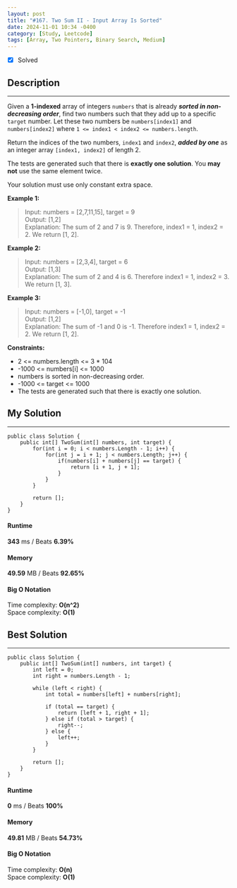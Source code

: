 ```yaml
---
layout: post
title: "#167. Two Sum II - Input Array Is Sorted"
date: 2024-11-01 10:34 -0400
category: [Study, Leetcode]
tags: [Array, Two Pointers, Binary Search, Medium]
---
```


- [x] Solved

## Description
---
Given a **1-indexed** array of integers `numbers` that is already ***sorted in non-decreasing order***, find two numbers such that they add up to a specific `target` number. Let these two numbers be `numbers[index1]` and `numbers[index2]` where `1 <= index1 < index2 <= numbers.length`.

Return the indices of the two numbers, `index1` and `index2`, ***added by one*** as an integer array `[index1, index2]` of length 2.

The tests are generated such that there is **exactly one solution**. You **may not** use the same element twice.

Your solution must use only constant extra space.

**Example 1:**
> Input: numbers = [2,7,11,15], target = 9   
> Output: [1,2]   
> Explanation: The sum of 2 and 7 is 9. Therefore, index1 = 1, index2 = 2. We return [1, 2].

**Example 2:**
> Input: numbers = [2,3,4], target = 6   
> Output: [1,3]   
> Explanation: The sum of 2 and 4 is 6. Therefore index1 = 1, index2 = 3. We return [1, 3].

**Example 3:**
> Input: numbers = [-1,0], target = -1   
> Output: [1,2]   
> Explanation: The sum of -1 and 0 is -1. Therefore index1 = 1, index2 = 2. We return [1, 2].
 
**Constraints:**
- 2 <= numbers.length <= 3 * 104
- -1000 <= numbers[i] <= 1000
- numbers is sorted in non-decreasing order.
- -1000 <= target <= 1000
- The tests are generated such that there is exactly one solution.

## My Solution
---
```shell
public class Solution {
    public int[] TwoSum(int[] numbers, int target) {
        for(int i = 0; i < numbers.Length - 1; i++) {
            for(int j = i + 1; j < numbers.Length; j++) {
                if(numbers[i] + numbers[j] == target) {
                    return [i + 1, j + 1];
                }
            }
        }

        return [];
    }
}
```

#### Runtime
**343** ms / Beats **6.39%**

#### Memory
**49.59** MB / Beats **92.65%**

#### Big O Notation
Time complexity: **O(n^2)**   
Space complexity: **O(1)**

## Best Solution
---
```shell
public class Solution {
    public int[] TwoSum(int[] numbers, int target) {
        int left = 0;
        int right = numbers.Length - 1;

        while (left < right) {
            int total = numbers[left] + numbers[right];

            if (total == target) {
                return [left + 1, right + 1];
            } else if (total > target) {
                right--;
            } else {
                left++;
            }
        }

        return [];
    }
}
```

#### Runtime
**0** ms / Beats **100%**

#### Memory
**49.81** MB / Beats **54.73%**

#### Big O Notation
Time complexity: **O(n)**   
Space complexity: **O(1)**